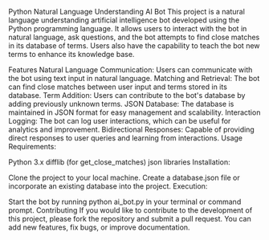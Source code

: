 Python Natural Language Understanding AI Bot
This project is a natural language understanding artificial intelligence bot developed using the Python programming language. It allows users to interact with the bot in natural language, ask questions, and the bot attempts to find close matches in its database of terms. Users also have the capability to teach the bot new terms to enhance its knowledge base.

Features
Natural Language Communication: Users can communicate with the bot using text input in natural language.
Matching and Retrieval: The bot can find close matches between user input and terms stored in its database.
Term Addition: Users can contribute to the bot's database by adding previously unknown terms.
JSON Database: The database is maintained in JSON format for easy management and scalability.
Interaction Logging: The bot can log user interactions, which can be useful for analytics and improvement.
Bidirectional Responses: Capable of providing direct responses to user queries and learning from interactions.
Usage
Requirements:

Python 3.x
difflib (for get_close_matches)
json libraries
Installation:

Clone the project to your local machine.
Create a database.json file or incorporate an existing database into the project.
Execution:

Start the bot by running python ai_bot.py in your terminal or command prompt.
Contributing
If you would like to contribute to the development of this project, please fork the repository and submit a pull request.
You can add new features, fix bugs, or improve documentation.
